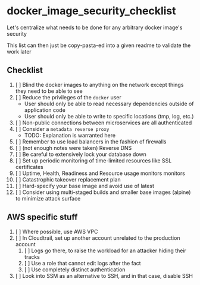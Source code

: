 # docker_image_security_checklist
Let's centralize what needs to be done for any arbitrary docker image's security

This list can then just be copy-pasta-ed into a given readme to validate the work later

## Checklist

1. [ ] Blind the docker images to anything on the network except things they need to be able to see
1. [ ] Reduce the privileges of the `docker` user
    - User should only be able to read necessary dependencies outside of application code
    - User should only be able to write to specific locations (tmp, log, etc.)
1. [ ] Non-public connections between microservices are all authenticated
1. [ ] Consider a `metadata reverse proxy`
    * TODO: Explanation is warranted here
1. [ ] Remember to use load balancers in the fashion of firewalls
1. [ ] (not enough notes were taken) Reverse DNS
1. [ ] Be careful to extensively lock your database down
1. [ ] Set up periodic monitoring of time-limited resources like SSL certificates
1. [ ] Uptime, Health, Readiness and Resource usage monitors monitors
1. [ ] Catastrophic takeover replacement plan
1. [ ] Hard-specify your base image and avoid use of latest
1. [ ] Consider using multi-staged builds and smaller base images (alpine) to minimize attack surface

## AWS specific stuff
1. [ ] Where possible, use AWS VPC
1. [ ] In Cloudtrail, set up another account unrelated to the production account
    1. [ ] Logs go there, to raise the workload for an attacker hiding their tracks
    1. [ ] Use a role that cannot edit logs after the fact
    1. [ ] Use completely distinct authentication
1. [ ] Look into SSM as an alternative to SSH, and in that case, disable SSH
